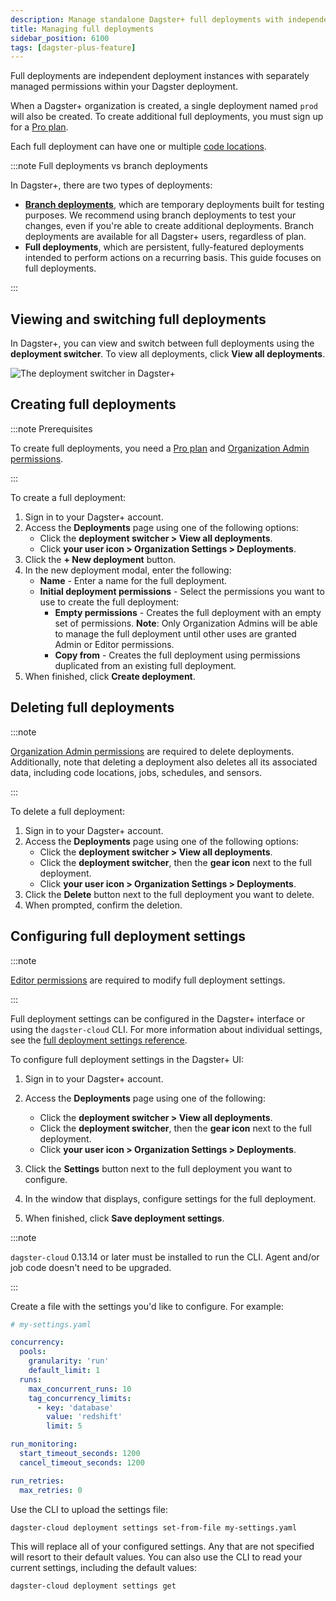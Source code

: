 ```yaml
---
description: Manage standalone Dagster+ full deployments with independent permissions.
title: Managing full deployments
sidebar_position: 6100
tags: [dagster-plus-feature]
---
```


Full deployments are independent deployment instances with separately managed permissions within your Dagster deployment.

When a Dagster+ organization is created, a single deployment named `prod` will also be created. To create additional full deployments, you must sign up for a [Pro plan](https://dagster.io/pricing).

Each full deployment can have one or multiple [code locations](/guides/build/projects).

:::note Full deployments vs branch deployments

In Dagster+, there are two types of deployments:

- [**Branch deployments**](/deployment/dagster-plus/deploying-code/branch-deployments), which are temporary deployments built for testing purposes. We recommend using branch deployments to test your changes, even if you're able to create additional deployments. Branch deployments are available for all Dagster+ users, regardless of plan.
- **Full deployments**, which are persistent, fully-featured deployments intended to perform actions on a recurring basis. This guide focuses on full deployments.

:::

## Viewing and switching full deployments

In Dagster+, you can view and switch between full deployments using the **deployment switcher**. To view all deployments, click **View all deployments**.

![The deployment switcher in Dagster+](/images/dagster-plus/full-deployments/deployment-switcher.png)

## Creating full deployments

:::note Prerequisites

To create full deployments, you need a [Pro plan](https://dagster.io/pricing) and [Organization Admin permissions](/deployment/dagster-plus/authentication-and-access-control/rbac/user-roles-permissions).

:::

To create a full deployment:

1. Sign in to your Dagster+ account.
2. Access the **Deployments** page using one of the following options:
   - Click the **deployment switcher > View all deployments**.
   - Click **your user icon > Organization Settings > Deployments**.
3. Click the **+ New deployment** button.
4. In the new deployment modal, enter the following:
   - **Name** - Enter a name for the full deployment.
   - **Initial deployment permissions** - Select the permissions you want to use to create the full deployment:
     - **Empty permissions** - Creates the full deployment with an empty set of permissions. **Note**: Only Organization Admins will be able to manage the full deployment until other uses are granted Admin or Editor permissions.
     - **Copy from** - Creates the full deployment using permissions duplicated from an existing full deployment.
5. When finished, click **Create deployment**.

## Deleting full deployments

:::note

[Organization Admin permissions](/deployment/dagster-plus/authentication-and-access-control/rbac/user-roles-permissions) are required to delete deployments. Additionally, note that deleting a deployment also deletes all its associated data, including code locations, jobs, schedules, and sensors.

:::

To delete a full deployment:

1. Sign in to your Dagster+ account.
2. Access the **Deployments** page using one of the following options:
   - Click the **deployment switcher > View all deployments**.
   - Click the **deployment switcher**, then the **gear icon** next to the full deployment.
   - Click **your user icon > Organization Settings > Deployments**.
3. Click the **Delete** button next to the full deployment you want to delete.
4. When prompted, confirm the deletion.

## Configuring full deployment settings

:::note

[Editor permissions](/deployment/dagster-plus/authentication-and-access-control/rbac/user-roles-permissions) are required to modify full deployment settings.

:::

Full deployment settings can be configured in the Dagster+ interface or using the `dagster-cloud` CLI. For more information about individual settings, see the [full deployment settings reference](/deployment/dagster-plus/deploying-code/full-deployments/full-deployment-settings-reference).

<Tabs>
  <TabItem value="Dagster+">
   To configure full deployment settings in the Dagster+ UI:

1. Sign in to your Dagster+ account.
2. Access the **Deployments** page using one of the following:

   - Click the **deployment switcher > View all deployments**.
   - Click the **deployment switcher**, then the **gear icon** next to the full deployment.
   - Click **your user icon > Organization Settings > Deployments**.

3. Click the **Settings** button next to the full deployment you want to configure.
4. In the window that displays, configure settings for the full deployment.
5. When finished, click **Save deployment settings**.

  </TabItem>
<TabItem value="dagster-cloud CLI">

:::note

`dagster-cloud` 0.13.14 or later must be installed to run the CLI. Agent and/or job code doesn't need to be upgraded.

:::

Create a file with the settings you'd like to configure. For example:

```yaml
# my-settings.yaml

concurrency:
  pools:
    granularity: 'run'
    default_limit: 1
  runs:
    max_concurrent_runs: 10
    tag_concurrency_limits:
      - key: 'database'
        value: 'redshift'
        limit: 5

run_monitoring:
  start_timeout_seconds: 1200
  cancel_timeout_seconds: 1200

run_retries:
  max_retries: 0
```

Use the CLI to upload the settings file:

```shell
dagster-cloud deployment settings set-from-file my-settings.yaml
```

This will replace all of your configured settings. Any that are not specified will resort to their default values. You can also use the CLI to read your current settings, including the default values:

```shell
dagster-cloud deployment settings get
```

  </TabItem>
</Tabs>
